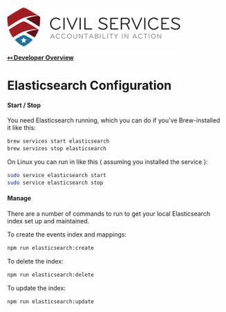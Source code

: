 ![Civil Services Logo](../docs/img/logo.png "Civil Services Logo")

**[↤ Developer Overview](../README.md)**

Elasticsearch Configuration
===

#### Start / Stop

You need Elasticsearch running, which you can do if you've Brew-installed it like this:

```bash
brew services start elasticsearch
brew services stop elasticsearch
```

On Linux you can run in like this ( assuming you installed the service ):

```bash
sudo service elasticsearch start
sudo service elasticsearch stop
```

#### Manage

There are a number of commands to run to get your local Elasticsearch index set up and maintained.

To create the events index and mappings:

```bash
npm run elasticsearch:create
```

To delete the index:

```bash
npm run elasticsearch:delete
```

To update the index:

```bash
npm run elasticsearch:update
```